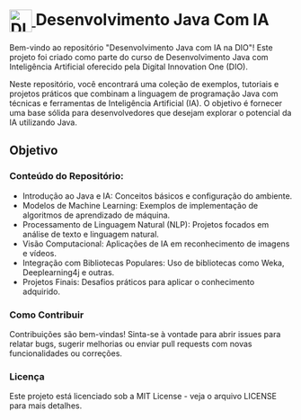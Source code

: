 <h1>
    <a href="https://www.dio.me/">
        <img align="center" width="40px" src="https://hermes.digitalinnovation.one/assets/diome/logo-minimized.png" alt="DIO Logo">
    </a>
    <span> Desenvolvimento Java Com IA</span>
</h1>

<p>Bem-vindo ao repositório "Desenvolvimento Java com IA na DIO"! Este projeto foi criado como parte do curso de Desenvolvimento Java com Inteligência Artificial oferecido pela Digital Innovation One (DIO).</p>

<p>Neste repositório, você encontrará uma coleção de exemplos, tutoriais e projetos práticos que combinam a linguagem de programação Java com técnicas e ferramentas de Inteligência Artificial (IA). O objetivo é fornecer uma base sólida para desenvolvedores que desejam explorar o potencial da IA utilizando Java.</p>

<h2>Objetivo</h2>

<h3>Conteúdo do Repositório:</h3>
<ul>
    <li>Introdução ao Java e IA: Conceitos básicos e configuração do ambiente.</li>
    <li>Modelos de Machine Learning: Exemplos de implementação de algoritmos de aprendizado de máquina.</li>
    <li>Processamento de Linguagem Natural (NLP): Projetos focados em análise de texto e linguagem natural.</li>
    <li>Visão Computacional: Aplicações de IA em reconhecimento de imagens e vídeos.</li>
    <li>Integração com Bibliotecas Populares: Uso de bibliotecas como Weka, Deeplearning4j e outras.</li>
    <li>Projetos Finais: Desafios práticos para aplicar o conhecimento adquirido.</li>
</ul>

<h3>Como Contribuir</h3>
<p>Contribuições são bem-vindas! Sinta-se à vontade para abrir issues para relatar bugs, sugerir melhorias ou enviar pull requests com novas funcionalidades ou correções.</p>

<h3>Licença</h3>
<p>Este projeto está licenciado sob a MIT License - veja o arquivo LICENSE para mais detalhes.</p>

